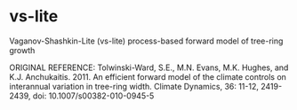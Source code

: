 # vs-lite
Vaganov-Shashkin-Lite (vs-lite) process-based forward model  of tree-ring growth 

ORIGINAL REFERENCE: 
Tolwinski-Ward, S.E., M.N. Evans, M.K. Hughes, and K.J. Anchukaitis. 2011. 
An efficient forward model of the climate controls on interannual variation in tree-ring width. 
Climate Dynamics, 36: 11-12, 2419-2439, doi: 10.1007/s00382-010-0945-5 


